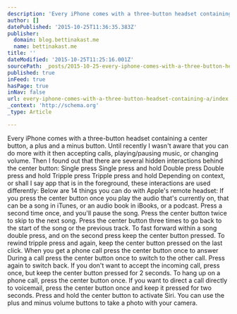 ```yaml
---
description: 'Every iPhone comes with a three-button headset containing a center button, a plus and a minus button. Until recently I wasn’t aware that you can do more with it'
author: []
datePublished: '2015-10-25T11:36:35.383Z'
publisher:
  domain: blog.bettinakast.me
  name: bettinakast.me
title: ''
dateModified: '2015-10-25T11:25:16.001Z'
sourcePath: _posts/2015-10-25-every-iphone-comes-with-a-three-button-headset-containing-a.md
published: true
inFeed: true
hasPage: true
inNav: false
url: every-iphone-comes-with-a-three-button-headset-containing-a/index.html
_context: 'http://schema.org'
_type: Article

---
```

Every iPhone comes with a three-button headset containing a center button, a plus and a minus button. Until recently I wasn't aware that you can do more with it then accepting calls, playing/pausing music, or changing volume. Then I found out that there are several hidden interactions behind the center button: Single press Single press and hold Double press Double press and hold Tripple press Tripple press and hold Depending on context, or shall I say app that is in the foreground, these interactions are used differently: Below are 14 things you can do with Apple's remote headset: If you press the center button once you play the audio that's currently on, that can be a song in iTunes, or an audio book in iBooks, or a podcast. Press a second time once, and you'll pause the song. Press the center button twice to skip to the next song. Press the center button three times to go back to the start of the song or the previous track. To fast forward within a song double press, and on the second press keep the center button pressed. To rewind tripple press and again, keep the center button pressed on the last click. When you get a phone call press the center button once to answer During a call press the center button once to switch to the other call. Press again to switch back. If you don't want to accept the incoming call, press once, but keep the center button pressed for 2 seconds. To hang up on a phone call, press the center button once. If you want to direct a call directly to voicemail, press the center button once and keep it pressed for two seconds. Press and hold the center button to activate Siri. You can use the plus and minus volume buttons to take a photo with your camera.